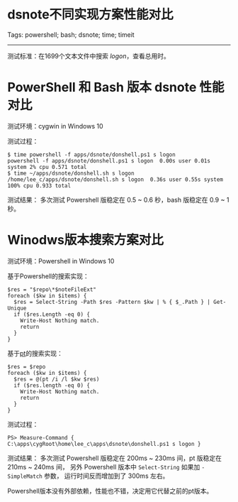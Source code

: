 # dsnote不同实现方案性能对比
Tags: powershell; bash; dsnote; time; timeit

------

测试标准：在1699个文本文件中搜索 *logon*，查看总用时。

# PowerShell 和 Bash 版本 dsnote 性能对比

测试环境：cygwin in Windows 10

测试过程：
```
$ time powershell -f apps/dsnote/donshell.ps1 s logon
powershell -f apps/dsnote/donshell.ps1 s logon  0.00s user 0.01s system 2% cpu 0.571 total
$ time ~/apps/dsnote/donshell.sh s logon
/home/lee_c/apps/dsnote/donshell.sh s logon  0.36s user 0.55s system 100% cpu 0.933 total
```

测试结果：
多次测试 Powershell 版稳定在 0.5 ~ 0.6 秒，bash 版稳定在 0.9 ~ 1 秒。

# Winodws版本搜索方案对比

测试环境：Powershell in Windows 10

基于Powershell的搜索实现：
```
$res = "$repo\*$noteFileExt"
foreach ($kw in $items) {
  $res = Select-String -Path $res -Pattern $kw | % { $_.Path } | Get-Unique
  if ($res.Length -eq 0) {
    Write-Host Nothing match.
    return
  }
}
```

基于[pt](https://github.com/monochromegane/the_platinum_searcher)的搜索实现：
```
$res = $repo
foreach ($kw in $items) {
  $res = @(pt /i /l $kw $res)
  if ($res.length -eq 0) {
    Write-Host Nothing match.
    return
  }
}
```

测试过程：
```
PS> Measure-Command { C:\apps\cygRoot\home\lee_c\apps\dsnote\donshell.ps1 s logon }
```

测试结果：
多次测试 Powershell 版稳定在 200ms ~ 230ms 间，pt 版稳定在 210ms ~ 240ms 间，
另外 Powershell 版本中 `Select-String` 如果加 `-SimpleMatch` 参数，
运行时间反而增加到了 300ms 左右。

Powershell版本没有外部依赖，性能也不错，决定用它代替之前的pt版本。
